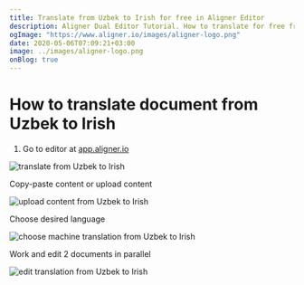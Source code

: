 ```yaml
---
title: Translate from Uzbek to Irish for free in Aligner Editor
description: Aligner Dual Editor Tutorial. How to translate for free from Uzbek to Irish. Aligner is multilingual document management platform. 
ogImage: "https://www.aligner.io/images/aligner-logo.png"
date: 2020-05-06T07:09:21+03:00
image: ../images/aligner-logo.png
onBlog: true
---
```


# How to translate document from Uzbek to Irish

1. Go to editor at [app.aligner.io](https://app.aligner.io "Aligner App web page")

![translate from Uzbek to Irish](../aligner-blank-editor.png "translate from Uzbek to Irish")

Copy-paste content or upload content

![upload content from Uzbek to Irish](../aligner-uploaded-document.png "upload content from Uzbek to Irish")

Choose desired language

![choose machine translation from Uzbek to Irish](../aligner-language-dropdown.png "choose machine translation from Uzbek to Irish")

Work and edit 2 documents in parallel

![edit translation from Uzbek to Irish](../aligner-double-sitded-editor.png "edit translation from Uzbek to Irish")

